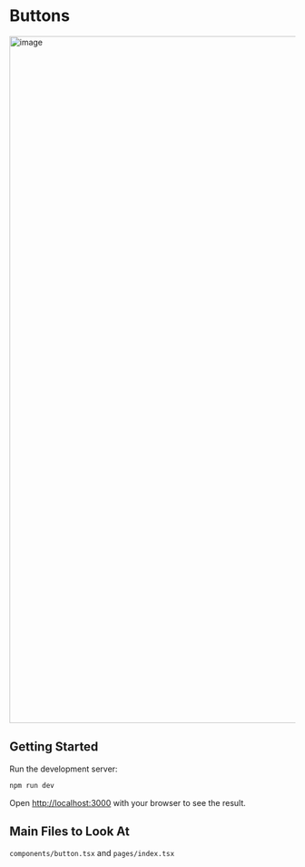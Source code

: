 # Buttons

<img width="1208" alt="image" src="https://user-images.githubusercontent.com/84168186/199381673-35d9a568-3e92-45ab-bc9a-1bfb377b2400.png">

## Getting Started

Run the development server:

```bash
npm run dev
```

Open [http://localhost:3000](http://localhost:3000) with your browser to see the result.

## Main Files to Look At

`components/button.tsx` and `pages/index.tsx`
